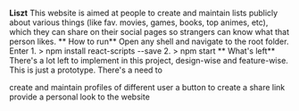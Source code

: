 **Liszt**
This website is aimed at people to create and maintain lists publicly about various things (like fav. movies, games, books, top animes, etc), which they can share on their social pages so strangers can know what that person likes.
**
How to run**
Open any shell and navigate to the root folder. Enter 1. > npm install react-scripts --save 2. > npm start 
**
What's left**
There's a lot left to implement in this project, design-wise and feature-wise. This is just a prototype. There's a need to

create and maintain profiles of different user
a button to create a share link
provide a personal look to the website
